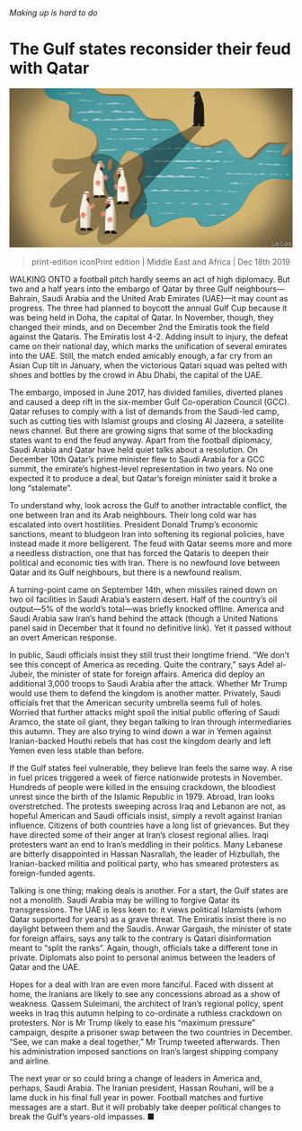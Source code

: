 ###### Making up is hard to do

# The Gulf states reconsider their feud with Qatar 

![image](images/20191221_MAD002_0.jpg) 

> print-edition iconPrint edition | Middle East and Africa | Dec 18th 2019 

WALKING ONTO a football pitch hardly seems an act of high diplomacy. But two and a half years into the embargo of Qatar by three Gulf neighbours—Bahrain, Saudi Arabia and the United Arab Emirates (UAE)—it may count as progress. The three had planned to boycott the annual Gulf Cup because it was being held in Doha, the capital of Qatar. In November, though, they changed their minds, and on December 2nd the Emiratis took the field against the Qataris. The Emiratis lost 4-2. Adding insult to injury, the defeat came on their national day, which marks the unification of several emirates into the UAE. Still, the match ended amicably enough, a far cry from an Asian Cup tilt in January, when the victorious Qatari squad was pelted with shoes and bottles by the crowd in Abu Dhabi, the capital of the UAE. 

The embargo, imposed in June 2017, has divided families, diverted planes and caused a deep rift in the six-member Gulf Co-operation Council (GCC). Qatar refuses to comply with a list of demands from the Saudi-led camp, such as cutting ties with Islamist groups and closing Al Jazeera, a satellite news channel. But there are growing signs that some of the blockading states want to end the feud anyway. Apart from the football diplomacy, Saudi Arabia and Qatar have held quiet talks about a resolution. On December 10th Qatar’s prime minister flew to Saudi Arabia for a GCC summit, the emirate’s highest-level representation in two years. No one expected it to produce a deal, but Qatar’s foreign minister said it broke a long “stalemate”. 

To understand why, look across the Gulf to another intractable conflict, the one between Iran and its Arab neighbours. Their long cold war has escalated into overt hostilities. President Donald Trump’s economic sanctions, meant to bludgeon Iran into softening its regional policies, have instead made it more belligerent. The feud with Qatar seems more and more a needless distraction, one that has forced the Qataris to deepen their political and economic ties with Iran. There is no newfound love between Qatar and its Gulf neighbours, but there is a newfound realism. 

A turning-point came on September 14th, when missiles rained down on two oil facilities in Saudi Arabia’s eastern desert. Half of the country’s oil output—5% of the world’s total—was briefly knocked offline. America and Saudi Arabia saw Iran’s hand behind the attack (though a United Nations panel said in December that it found no definitive link). Yet it passed without an overt American response. 

In public, Saudi officials insist they still trust their longtime friend. “We don’t see this concept of America as receding. Quite the contrary,” says Adel al-Jubeir, the minister of state for foreign affairs. America did deploy an additional 3,000 troops to Saudi Arabia after the attack. Whether Mr Trump would use them to defend the kingdom is another matter. Privately, Saudi officials fret that the American security umbrella seems full of holes. Worried that further attacks might spoil the initial public offering of Saudi Aramco, the state oil giant, they began talking to Iran through intermediaries this autumn. They are also trying to wind down a war in Yemen against Iranian-backed Houthi rebels that has cost the kingdom dearly and left Yemen even less stable than before. 

If the Gulf states feel vulnerable, they believe Iran feels the same way. A rise in fuel prices triggered a week of fierce nationwide protests in November. Hundreds of people were killed in the ensuing crackdown, the bloodiest unrest since the birth of the Islamic Republic in 1979. Abroad, Iran looks overstretched. The protests sweeping across Iraq and Lebanon are not, as hopeful American and Saudi officials insist, simply a revolt against Iranian influence. Citizens of both countries have a long list of grievances. But they have directed some of their anger at Iran’s closest regional allies. Iraqi protesters want an end to Iran’s meddling in their politics. Many Lebanese are bitterly disappointed in Hassan Nasrallah, the leader of Hizbullah, the Iranian-backed militia and political party, who has smeared protesters as foreign-funded agents. 

Talking is one thing; making deals is another. For a start, the Gulf states are not a monolith. Saudi Arabia may be willing to forgive Qatar its transgressions. The UAE is less keen to: it views political Islamists (whom Qatar supported for years) as a grave threat. The Emiratis insist there is no daylight between them and the Saudis. Anwar Gargash, the minister of state for foreign affairs, says any talk to the contrary is Qatari disinformation meant to “split the ranks”. Again, though, officials take a different tone in private. Diplomats also point to personal animus between the leaders of Qatar and the UAE. 

Hopes for a deal with Iran are even more fanciful. Faced with dissent at home, the Iranians are likely to see any concessions abroad as a show of weakness. Qassem Suleimani, the architect of Iran’s regional policy, spent weeks in Iraq this autumn helping to co-ordinate a ruthless crackdown on protesters. Nor is Mr Trump likely to ease his “maximum pressure” campaign, despite a prisoner swap between the two countries in December. “See, we can make a deal together,” Mr Trump tweeted afterwards. Then his administration imposed sanctions on Iran’s largest shipping company and airline. 

The next year or so could bring a change of leaders in America and, perhaps, Saudi Arabia. The Iranian president, Hassan Rouhani, will be a lame duck in his final full year in power. Football matches and furtive messages are a start. But it will probably take deeper political changes to break the Gulf’s years-old impasses. ■ 

